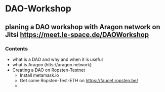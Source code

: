 # DAO-Workshop

## planing a DAO workshop with Aragon network on Jitsi https://meet.le-space.de/DAOWorkshop

### Contents 
- what is a DAO and why and when it is useful
- what is Aragon (htts://aragon.network)
- Creating a DAO on Ropsten-Testnet
  - Install metamask.io
  - Get some Ropsten-Test-ETH on https://faucet.ropsten.be/
  - 
